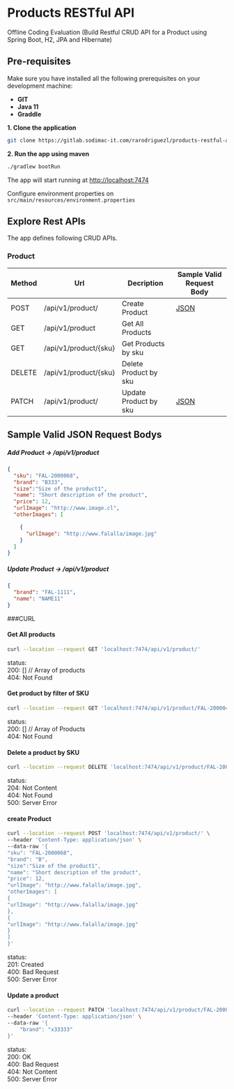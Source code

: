 # Products RESTful API
Offline Coding Evaluation (Build Restful CRUD API for a Product using Spring Boot, H2, JPA and Hibernate)

## Pre-requisites
Make sure you have installed all the following prerequisites on your development machine:
* **GIT**
* **Java 11**
* **Graddle**

**1. Clone the application**

```bash
git clone https://gitlab.sodimac-it.com/rarodriguezl/products-restful-api.git
```

**2. Run the app using maven**

```bash
./gradlew bootRun
```
The app will start running at <http://localhost:7474>

Configure environment properties on `src/main/resources/environment.properties`


## Explore Rest APIs

The app defines following CRUD APIs.

### Product

| Method | Url | Decription | Sample Valid Request Body | 
| ------ | --- | ---------- | --------------------------- |
| POST   | /api/v1/product/ | Create Product | [JSON](#createProduct) |
| GET   | /api/v1/product | Get All Products  | |
| GET   | /api/v1/product/{sku} | Get Products by sku|
| DELETE   | /api/v1/product/{sku} | Delete Product by sku  |  |
| PATCH   | /api/v1/product/ | Update Product by sku | [JSON](#updateProduct) |
## Sample Valid JSON Request Bodys

##### <a id="createProduct">Add Product -> /api/v1/product</a>
```json
{
  "sku": "FAL-2000068",
  "brand": "B333",
  "size":"Size of the product1",
  "name": "Short description of the product",
  "price": 12,
  "urlImage": "http://www.image.cl",
  "otherImages": [

    {
      "urlImage": "http://www.falalla/image.jpg"
    }
  ]
}
```

##### <a id="updateProduct">Update Product -> /api/v1/product</a>
```json
{
  "brand": "FAL-1111",
  "name": "NAME11"
}
```
###CURL

#### Get All products
```sh
curl --location --request GET 'localhost:7474/api/v1/product/'
```
status:  
200: []  // Array of products  
404: Not Found

#### Get product by filter of SKU  
```sh
curl --location --request GET 'localhost:7474/api/v1/product/FAL-2000049'
```
status:  
200: [] // Array of Products    
404: Not Found  

#### Delete a product by SKU
```sh
curl --location --request DELETE 'localhost:7474/api/v1/product/FAL-2000049'
```
status:  
204: Not Content  
404: Not Found  
500: Server Error  

#### create Product
```sh
curl --location --request POST 'localhost:7474/api/v1/product/' \  
--header 'Content-Type: application/json' \  
--data-raw '{  
"sku": "FAL-2000068",  
"brand": "B",  
"size":"Size of the product1",  
"name": "Short description of the product",  
"price": 12,  
"urlImage": "http://www.falalla/image.jpg",  
"otherImages": [  
{  
"urlImage": "http://www.falalla/image.jpg"  
},  
{
"urlImage": "http://www.falalla/image.jpg"
}  
]  
}'  
```
status:  
201: Created   
400: Bad Request   
500: Server Error  

#### Update a product
```sh
curl --location --request PATCH 'localhost:7474/api/v1/product/FAL-2000049' \  
--header 'Content-Type: application/json' \  
--data-raw '{
    "brand": "x33333"  
}'
```
status:  
200: OK   
400: Bad Request   
404: Not Content   
500: Server Error 
